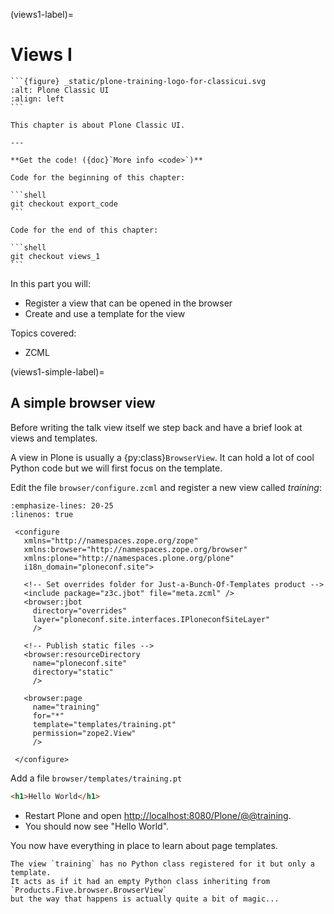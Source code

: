 (views1-label)=

# Views I

````{sidebar}
```{figure} _static/plone-training-logo-for-classicui.svg
:alt: Plone Classic UI
:align: left
```

This chapter is about Plone Classic UI.

---

**Get the code! ({doc}`More info <code>`)**

Code for the beginning of this chapter:

```shell
git checkout export_code
```

Code for the end of this chapter:

```shell
git checkout views_1
```
````

In this part you will:

- Register a view that can be opened in the browser
- Create and use a template for the view

Topics covered:

- ZCML

(views1-simple-label)=

## A simple browser view

Before writing the talk view itself we step back and have a brief look at views and templates.

A view in Plone is usually a {py:class}`BrowserView`.
It can hold a lot of cool Python code but we will first focus on the template.

Edit the file `browser/configure.zcml` and register a new view called *training*:

```{code-block} xml
:emphasize-lines: 20-25
:linenos: true

 <configure
   xmlns="http://namespaces.zope.org/zope"
   xmlns:browser="http://namespaces.zope.org/browser"
   xmlns:plone="http://namespaces.plone.org/plone"
   i18n_domain="ploneconf.site">

   <!-- Set overrides folder for Just-a-Bunch-Of-Templates product -->
   <include package="z3c.jbot" file="meta.zcml" />
   <browser:jbot
     directory="overrides"
     layer="ploneconf.site.interfaces.IPloneconfSiteLayer"
     />

   <!-- Publish static files -->
   <browser:resourceDirectory
     name="ploneconf.site"
     directory="static"
     />

   <browser:page
     name="training"
     for="*"
     template="templates/training.pt"
     permission="zope2.View"
     />

 </configure>
```

Add a file `browser/templates/training.pt`

```html
<h1>Hello World</h1>
```

- Restart Plone and open <http://localhost:8080/Plone/@@training>.
- You should now see "Hello World".

You now have everything in place to learn about page templates.

```{note}
The view `training` has no Python class registered for it but only a template.
It acts as if it had an empty Python class inheriting from `Products.Five.browser.BrowserView`
but the way that happens is actually quite a bit of magic...
```
